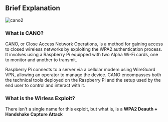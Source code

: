 ## **Brief Explanation**

![cano2](https://github.com/user-attachments/assets/d9cda332-e786-4a54-a363-c235bf172981)

### **What is CANO?**

CANO, or Close Access Network Operations, is a method for gaining access to closed wireless networks by exploiting the WPA2 authentication process. It involves using a Raspberry Pi equipped with two Alpha Wi-Fi cards, one to monitor and another to transmit.

Raspberry Pi connects to a server via a cellular modem using WireGuard VPN, allowing an operator to manage the device. CANO encompasses both the technical tools deployed on the Raspberry Pi and the setup used by the end user to control and interact with it.

### **What is the Wirless Exploit?**

There isn't a single name for this exploit, but what is, is a **WPA2 Deauth + Handshake Capture Attack**
